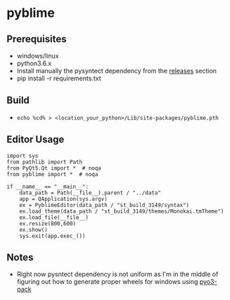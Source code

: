 pyblime
=========

## Prerequisites

- windows/linux
- python3.6.x
- Install manually the pysyntect dependency from the [releases](https://github.com/brupelo/pyblime/releases) section
- pip install -r requirements.txt

## Build

- `echo %cd% > <location_your_python>/Lib/site-packages/pyblime.pth`

## Editor Usage

    import sys
    from pathlib import Path
    from PyQt5.Qt import *  # noqa
    from pyblime import *  # noqa

    if __name__ == "__main__":
        data_path = Path(__file__).parent / "../data"
        app = QApplication(sys.argv)
        ex = PyblimeEditor(data_path / "st_build_3149/syntax")
        ex.load_theme(data_path / "st_build_3149/themes/Monokai.tmTheme")
        ex.load_file(__file__)
        ex.resize(800,600)
        ex.show()
        sys.exit(app.exec_())

## Notes

- Right now pysntect dependency is not uniform as I'm in the middle of figuring
out how to generate proper wheels for windows using [pyo3-pack](https://github.com/PyO3/pyo3-pack)
